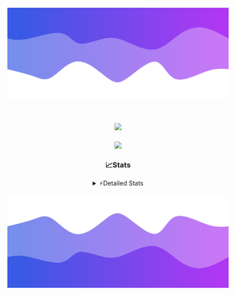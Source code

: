 ![Header](./header.png)
<div align="center">

<h1 align="center">
  <a href="https://git.io/typing-svg">
    <img src="https://readme-typing-svg.herokuapp.com/?lines=Hello,+There!+👋;This+is+chicho.;CEO+on+Hely+Development....;&center=true&size=25">
  </a>
</h1>
  
<p align="center">
  <img src="https://lanyard.cnrad.dev/api/852683595378196480" />
</p>

### 📈Stats
<details>
    <summary> ⚡Detailed Stats</summary>
    <br/>

<!--START_SECTION:waka-->
![Code Time](http://img.shields.io/badge/Code%20Time-386%20hrs%2053%20mins-blue)

![Profile Views](http://img.shields.io/badge/Profile%20Views-40-blue)

**🐱 My GitHub Data** 

> 📦 43.4 kB Used in GitHub's Storage 
 > 
> 🏆 27 Contributions in the Year 2023
 > 
> 🚫 Not Opted to Hire
 > 
> 📜 8 Public Repositories 
 > 
> 🔑 9 Private Repositories 
 > 
**I'm a Night 🦉** 

```text
🌞 Morning                17 commits          █░░░░░░░░░░░░░░░░░░░░░░░░   05.76 % 
🌆 Daytime                30 commits          ███░░░░░░░░░░░░░░░░░░░░░░   10.17 % 
🌃 Evening                145 commits         ████████████░░░░░░░░░░░░░   49.15 % 
🌙 Night                  103 commits         █████████░░░░░░░░░░░░░░░░   34.92 % 
```
📅 **I'm Most Productive on Tuesday** 

```text
Monday                   19 commits          ██░░░░░░░░░░░░░░░░░░░░░░░   06.44 % 
Tuesday                  67 commits          ██████░░░░░░░░░░░░░░░░░░░   22.71 % 
Wednesday                54 commits          █████░░░░░░░░░░░░░░░░░░░░   18.31 % 
Thursday                 37 commits          ███░░░░░░░░░░░░░░░░░░░░░░   12.54 % 
Friday                   36 commits          ███░░░░░░░░░░░░░░░░░░░░░░   12.20 % 
Saturday                 31 commits          ███░░░░░░░░░░░░░░░░░░░░░░   10.51 % 
Sunday                   51 commits          ████░░░░░░░░░░░░░░░░░░░░░   17.29 % 
```


📊 **This Week I Spent My Time On** 

```text
🕑︎ Time Zone: America/Argentina/Buenos_Aires

💬 Programming Languages: 
JavaScript               7 hrs 21 mins       █████████████░░░░░░░░░░░░   53.44 % 
HTML                     3 hrs 55 mins       ███████░░░░░░░░░░░░░░░░░░   28.49 % 
Python                   2 hrs 4 mins        ████░░░░░░░░░░░░░░░░░░░░░   15.06 % 
SCSS                     16 mins             █░░░░░░░░░░░░░░░░░░░░░░░░   02.03 % 
TypeScript               7 mins              ░░░░░░░░░░░░░░░░░░░░░░░░░   00.97 % 

🔥 Editors: 
VS Code                  13 hrs 46 mins      █████████████████████████   100.00 % 

🐱‍💻 Projects: 
Unknown Project          6 hrs 8 mins        ███████████░░░░░░░░░░░░░░   44.62 % 
Coder                    5 hrs 4 mins        █████████░░░░░░░░░░░░░░░░   36.88 % 
pagina-js                2 hrs 10 mins       ████░░░░░░░░░░░░░░░░░░░░░   15.77 % 
asd                      22 mins             █░░░░░░░░░░░░░░░░░░░░░░░░   02.73 % 

💻 Operating System: 
Windows                  13 hrs 46 mins      █████████████████████████   100.00 % 
```

**I Mostly Code in JavaScript** 

```text
JavaScript               8 repos             ████████░░░░░░░░░░░░░░░░░   33.33 % 
CSS                      4 repos             ████░░░░░░░░░░░░░░░░░░░░░   16.67 % 
HTML                     3 repos             ███░░░░░░░░░░░░░░░░░░░░░░   12.50 % 
C#                       2 repos             ██░░░░░░░░░░░░░░░░░░░░░░░   08.33 % 
Batchfile                1 repo              █░░░░░░░░░░░░░░░░░░░░░░░░   04.17 % 
```




 Last Updated on 20/09/2023 03:12:45 UTC
<!--END_SECTION:waka-->
</details>

![Footer](./footer.png)
